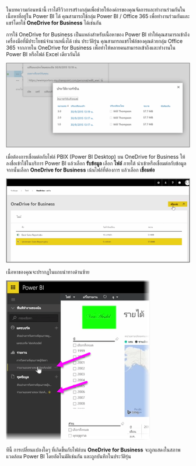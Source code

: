 ในบทความก่อนหน้านี้ เราได้รีวิวการสร้างกลุ่มเพื่อช่วยให้องค์กรของคุณจัดการและทำงานร่วมกันในเนื้อหาที่อยู่ใน Power BI ได้ คุณสามารถใช้กลุ่ม Power BI / Office 365 เพื่อทำงานร่วมกันและแชร์โดยใช้ **OneDrive for Business** ได้เช่นกัน

การใช้ OneDrive for Business เป็นแหล่งสำหรับเนื้อหาของ Power BI ทำให้คุณสามารถเข้าถึงเครื่องมือที่มีประโยชน์จำนวนหนึ่งได้ เช่น ประวัติรุ่น คุณสามารถแชร์ไฟล์ของคุณด้วยกลุ่ม Office 365 จากภายใน OneDrive for Business เพื่อทำให้หลายคนสามารถเข้าถึงและทำงานใน Power BI หรือไฟล์ Excel เดียวกันได้

![](media/6-4a-integrate-onedrive-for-business/6-4a_1.png)

เมื่อต้องการเชื่อมต่อกับไฟล์ PBIX (Power BI Desktop) บน OneDrive for Business ให้ลงชื่อเข้าใช้ในบริการ Power BI แล้วเลือก **รับข้อมูล** เลือก **ไฟล์** ภายใต้ นำเข้าหรือเชื่อมต่อกับข้อมูล จากนั้นเลือก **OneDrive for Business** เน้นไฟล์ที่ต้องการ แล้วเลือก **เชื่อมต่อ**

![](media/6-4a-integrate-onedrive-for-business/6-4a_2.png)

เนื้อหาของคุณจะปรากฏในแถบนำทางด้านซ้าย

![](media/6-4a-integrate-onedrive-for-business/6-4a_3.png)

ทีนี้ การเปลี่ยนแปลงใดๆ ที่เกิดขึ้นกับไฟล์บน **OneDrive for Business** จะถูกแสดงในสภาพแวดล้อม Power BI โดยอัตโนมัติเช่นกัน และถูกบันทึกในประวัติรุ่น

